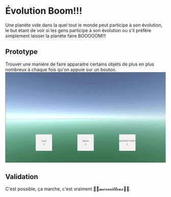 # Évolution Boom!!!

Une planète vide dans la quel tout le monde peut participe à son évolution, le but étant de voir si les gens participe à son évolution ou s'il préfère simplement laisser la planète faire BOOOOOM!!!

## Prototype
Trouver une manière de faire apparaitre certains objets de plus en plus nombreux à chaque fois qu'on appuie sur un bouton.
![prototype](images/presentation/prototype2.gif)

## Validation
C'est possible, ça marche, c'est vraiment 🌈🦄𝓶𝓮𝓻𝓿𝓮𝓲𝓵𝓵𝓮𝓾𝔁🦄🌈.
